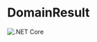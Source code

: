 # DomainResult
![.NET Core](https://github.com/AKlaus/DomainResult/workflows/.NET%20Core/badge.svg)
<br/>
